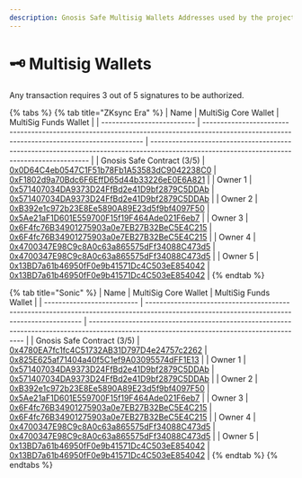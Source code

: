 ```yaml
---
description: Gnosis Safe Multisig Wallets Addresses used by the project
---
```


# 🗝️ Multisig Wallets

Any transaction requires 3 out of 5 signatures to be authorized.

{% tabs %}
{% tab title="ZKsync Era" %}
| Name                       | MultiSig Core Wallet                                                                                                                        | MultiSig Funds Wallet                                                                                                                       |
| -------------------------- | ------------------------------------------------------------------------------------------------------------------------------------------- | ------------------------------------------------------------------------------------------------------------------------------------------- |
| Gnosis Safe Contract (3/5) | [0x0D64C4eb0547C1F51b78Fb1A53583dC9042238C0](https://app.safe.global/settings/setup?safe=zksync:0x0D64C4eb0547C1F51b78Fb1A53583dC9042238C0) | [0xF1802d9a70Bdc6F6EffD65d44b33226eE0E6A821](https://app.safe.global/settings/setup?safe=zksync:0xF1802d9a70Bdc6F6EffD65d44b33226eE0E6A821) |
| Owner 1                    | [0x571407034DA9373D24FfBd2e41D9bf2879C5DDAb](https://era.zksync.network/address/0x571407034DA9373D24FfBd2e41D9bf2879C5DDAb)                 | [0x571407034DA9373D24FfBd2e41D9bf2879C5DDAb](https://era.zksync.network/address/0x571407034DA9373D24FfBd2e41D9bf2879C5DDAb)                 |
| Owner 2                    | [0xB392e1c972b23E8Ee5890A89E23d5f9bf4097F50](https://era.zksync.network/address/0xB392e1c972b23E8Ee5890A89E23d5f9bf4097F50)                 | [0x5Ae21aF1D601E559700F15f19F464Ade021F6eb7](https://era.zksync.network/address/0x5Ae21aF1D601E559700F15f19F464Ade021F6eb7)                 |
| Owner 3                    | [0x6F4fc76B34901275903a0e7EB27B32BeC5E4C215](https://era.zksync.network/address/0x6F4fc76B34901275903a0e7EB27B32BeC5E4C215)                 | [0x6F4fc76B34901275903a0e7EB27B32BeC5E4C215](https://era.zksync.network/address/0x6F4fc76B34901275903a0e7EB27B32BeC5E4C215)                 |
| Owner 4                    | [0x4700347E98C9c8A0c63a865575dFf34088C473d5](https://era.zksync.network/address/0x4700347E98C9c8A0c63a865575dFf34088C473d5)                 | [0x4700347E98C9c8A0c63a865575dFf34088C473d5](https://era.zksync.network/address/0x4700347E98C9c8A0c63a865575dFf34088C473d5)                 |
| Owner 5                    | [0x13BD7a61b46950fF0e9b41571Dc4C503eE854042](https://era.zksync.network/address/0x13BD7a61b46950fF0e9b41571Dc4C503eE854042)                 | [0x13BD7a61b46950fF0e9b41571Dc4C503eE854042](https://era.zksync.network/address/0x13BD7a61b46950fF0e9b41571Dc4C503eE854042)                 |
{% endtab %}

{% tab title="Sonic" %}
| Name                       | MultiSig Core Wallet                                                                                                                       | MultiSig Funds Wallet                                                                                                                      |
| -------------------------- | ------------------------------------------------------------------------------------------------------------------------------------------ | ------------------------------------------------------------------------------------------------------------------------------------------ |
| Gnosis Safe Contract (3/5) | [0x4780EA7fc1fc4C51732AB31D797D4e24757c2262](https://app.safe.global/settings/setup?safe=sonic:0x4780EA7fc1fc4C51732AB31D797D4e24757c2262) | [0x825E625af71404a40f5C1ef9A03095574dFF1E13](https://app.safe.global/settings/setup?safe=sonic:0x825E625af71404a40f5C1ef9A03095574dFF1E13) |
| Owner 1                    | [0x571407034DA9373D24FfBd2e41D9bf2879C5DDAb](https://era.zksync.network/address/0x571407034DA9373D24FfBd2e41D9bf2879C5DDAb)                | [0x571407034DA9373D24FfBd2e41D9bf2879C5DDAb](https://era.zksync.network/address/0x571407034DA9373D24FfBd2e41D9bf2879C5DDAb)                |
| Owner 2                    | [0xB392e1c972b23E8Ee5890A89E23d5f9bf4097F50](https://era.zksync.network/address/0xB392e1c972b23E8Ee5890A89E23d5f9bf4097F50)                | [0x5Ae21aF1D601E559700F15f19F464Ade021F6eb7](https://era.zksync.network/address/0x5Ae21aF1D601E559700F15f19F464Ade021F6eb7)                |
| Owner 3                    | [0x6F4fc76B34901275903a0e7EB27B32BeC5E4C215](https://era.zksync.network/address/0x6F4fc76B34901275903a0e7EB27B32BeC5E4C215)                | [0x6F4fc76B34901275903a0e7EB27B32BeC5E4C215](https://era.zksync.network/address/0x6F4fc76B34901275903a0e7EB27B32BeC5E4C215)                |
| Owner 4                    | [0x4700347E98C9c8A0c63a865575dFf34088C473d5](https://era.zksync.network/address/0x4700347E98C9c8A0c63a865575dFf34088C473d5)                | [0x4700347E98C9c8A0c63a865575dFf34088C473d5](https://era.zksync.network/address/0x4700347E98C9c8A0c63a865575dFf34088C473d5)                |
| Owner 5                    | [0x13BD7a61b46950fF0e9b41571Dc4C503eE854042](https://era.zksync.network/address/0x13BD7a61b46950fF0e9b41571Dc4C503eE854042)                | [0x13BD7a61b46950fF0e9b41571Dc4C503eE854042](https://era.zksync.network/address/0x13BD7a61b46950fF0e9b41571Dc4C503eE854042)                |
{% endtab %}
{% endtabs %}

